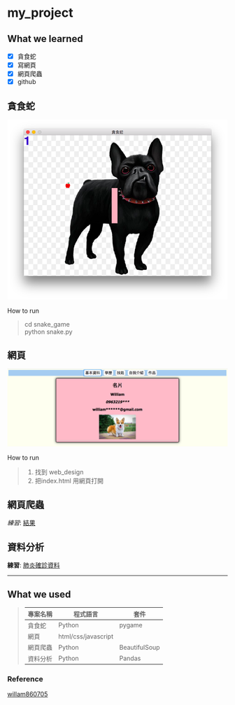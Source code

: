# my_project


## What we learned
- [x] 貪食蛇
- [x] 寫網頁
- [x] 網頁爬蟲
- [x] github

## 貪食蛇
![snake](pic/snake.png)

How to run  
>cd snake_game  
> python snake.py  

## 網頁
![web](pic/webpage.png)

How to run  
> 1. 找到 web_design  
> 2. 把index.html 用網頁打開    

## 網頁爬蟲
*練習*: [結果](web_spider/nba.csv)

## 資料分析
**練習**: [肺炎確診資料](pandas/covid19.csv)  

---  

## What we used
>|專案名稱|程式語言|套件|
>|---|---|---|
>|貪食蛇|Python|pygame|
>|網頁|html/css/javascript||
>|網頁爬蟲|Python|BeautifulSoup|
>|資料分析|Python|Pandas|

### Reference
[willam860705](https://github.com/william860705/github-tutorial)
<!-- 這是一行註解-->